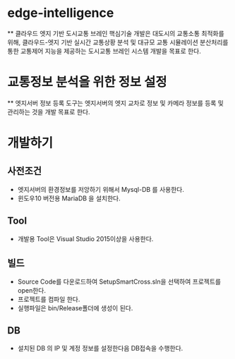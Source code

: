 # edge-intelligence
** 클라우드 엣지 기반 도시교통 브레인 핵심기술 개발은 대도시의 교통소통 최적화를 위해, 클라우드-엣지 기반 실시간 교통상황 분석 및 대규모 교통 시뮬레이션 분산처리를 통한 교통제어 지능을 제공하는 도시교통 브레인 시스템 개발을 목표로 한다.
# 교통정보 분석을 위한 정보 설정
** 엣지서버 정보 등록 도구는 엣지서버의 엣지 교차로 정보 및 카메라 정보를 등록 및 관리하는 것을 개발 목표로 한다.
# 개발하기
## 사전조건
- 엣지서버의 환경정보를 저앙하기 위해서 Mysql-DB 를 사용한다.
- 윈도우10 버전용 MariaDB 을 설치한다.
## Tool
- 개발용 Tool은 Visual Studio 2015이상을 사용한다.
## 빌드
- Source Code를 다운로드하여 SetupSmartCross.sln을 선택하여 프로젝트를 open한다.
- 프로젝트를 컴파일 한다.
- 실행파일은 bin/Release폴더에 생성이 된다.
## DB
- 설치된 DB 의 IP 및 계정 정보를 설정한다음 DB접속을 수행한다.

